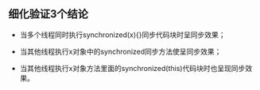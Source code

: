 ## 细化验证3个结论

- 当多个线程同时执行synchronized(x){}同步代码块时呈同步效果；

- 当其他线程执行x对象中的synchronized同步方法使呈同步效果；

- 当其他线程执行x对象方法里面的synchronized(this)代码块时也呈现同步效果。